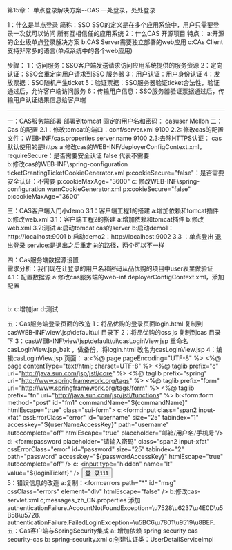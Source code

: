 第15章：
单点登录解决方案--CAS
一处登录，处处登录

1：什么是单点登录
简称：SSO
    SSO的定义是在多个应用系统中，用户只需要登录一次就可以访问
    所有互相信任的应用系统
2：什么CAS
 开源项目
 特点：
 a:开源的企业级单点登录解决方案
 b:CAS Server需要独立部署的web应用
 c:CAs Client 支持非常多的语言(单点系统中的各个web应用)
 
 
 步骤：
 1：访问服务：SSO客户端发送请求访问应用系统提供的服务资源
 2：定向认证：SSO会重定向用户请求到SSO 服务器
 3：用户认证：用户身份认证
 4：发放票据：SSO随机产生ticket
 5：验证票据：SSO服务器验证ticket合法性，验证通过后，允许客户端访问服务
 6：传输用户信息：SSO服务器验证票据通过后，传输用户认证结果信息给客户端
 
 
 
 --------------------------------------------------
 一：CAS服务端部署
   部署到tomcat
   固定的用户名和密码： casuser  Mellon
 二：Cas 的配置
  2.1：修改tomcat的端口：conf/server.xml 9100
  2.2: 修改cas的配置文件：WEB-INF/cas.properties  server.name 9100
  2.3:去除HTTPS认证：
      cas默认使用的是https
      a:修改cas的WEB-INF/deployerConfigContext.xml，
        <!-- Required for proxy ticket mechanism. -->
            <bean id="proxyAuthenticationHandler"
                  class="org.jasig.cas.authentication.handler.support.HttpBasedServiceCredentialsAuthenticationHandler"
                  p:httpClient-ref="httpClient" p:requireSecure="false"/>   
             requireSecure：是否需要安全认证 false 代表不需要   
      b:修改cas的WEB-INF\spring-configuration ticketGrantingTicketCookieGenerator.xml
      <bean id="ticketGrantingTicketCookieGenerator" class="org.jasig.cas.web.support.CookieRetrievingCookieGenerator"
      		p:cookieSecure="false"
      		p:cookieMaxAge="3600"
      		p:cookieName="CASTGC"
      		p:cookiePath="/cas" />
      		p:cookieSecure="false"：是否需要安全认证：不需要
      		p:cookieMaxAge="3600"
      	c:	修改WEB-INF\spring-configuration warnCookieGenerator.xml
      		p:cookieSecure="false"
            p:cookieMaxAge="3600"
      		        
 三：CAS客户端入门小demo
    3.1：客户端工程1的搭建
       a:增加依赖和tomcat插件
       b:修改web.xml
     3.1：客户端工程2的搭建
           a:增加依赖和tomcat插件
           b:修改web.xml
     3.2:测试
      a:启动tomcat cas的server
      b:启动demo1：http://localhost:9001
      b:启动demo2：http://localhost:9002
     3.3 ：单点登出
     <bean id="logoutAction" class="org.jasig.cas.web.flow.LogoutAction"
             p:servicesManager-ref="servicesManager"
             p:followServiceRedirects="${cas.logout.followServiceRedirects:true}"/>
     <a href="http://localhost:9100/cas/logout?service=http://www.baidu.com">退出登录</a>
     service:是退出之后重定向的路径，两个可以不一样
     
 四：Cas服务端数据源设置   
    需求分析：我们现在让登录的用户名和密码从品优购的项目中user表里做验证
    4.1：配置数据源
    a:修改cas服务端的web-inf deployerConfigContext.xml，添加配置
    <bean id="dataSource" class="com.mchange.v2.c3p0.ComboPooledDataSource"  
    			  p:driverClass="com.mysql.jdbc.Driver"  
    			  p:jdbcUrl="jdbc:mysql://127.0.0.1:3306/pinyougoudb?characterEncoding=utf8"  
    			  p:user="root"  
    			  p:password="root" /> 		  
    	<bean id="passwordEncoder" 
    	class="org.jasig.cas.authentication.handler.DefaultPasswordEncoder"  
    			c:encodingAlgorithm="MD5"  
    			p:characterEncoding="UTF-8" />  
    	<bean id="dbAuthHandler"  
    			  class="org.jasig.cas.adaptors.jdbc.QueryDatabaseAuthenticationHandler"  
    			  p:dataSource-ref="dataSource"  
    			  p:sql="select password from tb_user where username = ?"  
    			  p:passwordEncoder-ref="passwordEncoder"/>  	  			  
     b:		   <entry key-ref="dbAuthHandler" value-ref="primaryPrincipalResolver" />
     c:增加jar
     d:测试
     
  五：Cas服务端登录页面的改造 
    1：将品优购的登录页面login.html 复制到cas\WEB-INF\view\jsp\default\ui 目录下
    2：将品优购的css  js 复制到cas 目录下
    3：cas\WEB-INF\view\jsp\default\ui\casLoginView.jsp 重命名casLoginView.jsp_bak
    ，做备份，将login.html 改名为casLoginView.jsp
    4：编辑casLoginView.jsp 页面：
      a:<%@ page pageEncoding="UTF-8" %>
        <%@ page contentType="text/html; charset=UTF-8" %>
        <%@ taglib prefix="c" uri="http://java.sun.com/jsp/jstl/core" %>
        <%@ taglib prefix="spring" uri="http://www.springframework.org/tags" %>
        <%@ taglib prefix="form" uri="http://www.springframework.org/tags/form" %>
        <%@ taglib prefix="fn" uri="http://java.sun.com/jsp/jstl/functions" %>
       b:<form:form method="post" id="fm1" commandName="${commandName}" htmlEscape="true" class="sui-form">
       c:<form:input class="span2 input-xfat" cssErrorClass="error" id="username" size="25" tabindex="1" 
         						accesskey="${userNameAccessKey}" path="username" autocomplete="off" htmlEscape="true" placeholder="邮箱/用户名/手机号"/>
       d: <form:password placeholder="请输入密码" class="span2 input-xfat" cssErrorClass="error" id="password" size="25" tabindex="2" path="password" 
         									accesskey="${passwordAccessKey}" htmlEscape="true" autocomplete="off" />
       c:  	<input type="hidden" name="lt" value="${loginTicket}" />
                                          <input type="hidden" name="execution" value="${flowExecutionKey}" />
                                         <input type="hidden" name="_eventId" value="submit" />
           							  <input accesskey="l" class="sui-btn btn-block btn-xlarge btn-danger" value="登&nbsp;&nbsp;录111" type="submit">      															
    5：错误信息的改造
     a:复制：<form:errors path="*" id="msg" cssClass="errors" element="div" htmlEscape="false" />
     b:修改cas-servlet.xml   <bean id="localeResolver" class="org.springframework.web.servlet.i18n.CookieLocaleResolver" p:defaultLocale="zh_CN" />
     c;messages_zh_CN.properties  添加
     authenticationFailure.AccountNotFoundException=\u7528\u6237\u4E0D\u5B58\u5728.
      authenticationFailure.FailedLoginException=\u5BC6\u7801\u9519\u8BEF.
    五：Cas客户端与SpringSecurity集成
     a: 增加依赖  spring security cas security-cas 
     b: spring-security.xml
     c:创建认证类：UserDetailServiceImpl